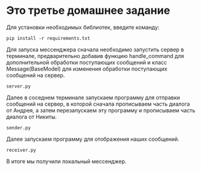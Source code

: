 # Это третье домашнее задание

Для установки необходимых библиотек, введите команду:  

`pip install -r requirements.txt`

Для запуска мессенджера сначала необходимо запустить сервер в терминале, предварительно добавив функцию handle_command для дополнительной обработки поступающих сообщений и класс Message(BaseModel) для изменения обработки поступающих сообщений на сервер.

`server.py`

Далее в соседнем терминале запускаем программу для отправки сообщений на сервер, в которой сначала прописываем часть диалога от Андрея, а затем перезапускаем эту программу и прописываем часть диалога от Никиты.

`sender.py`

Далее запускаем программу для отображения наших сообщений.

`receiver.py`

В итоге мы получили локальный мессенджер. 